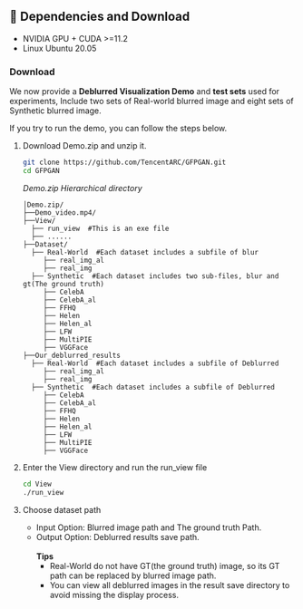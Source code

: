 

## :wrench: Dependencies and Download
- NVIDIA GPU + CUDA >=11.2
- Linux Ubuntu 20.05

### Download
We now provide a **Deblurred Visualization Demo** and **test sets** used for experiments,
Include two sets of Real-world blurred image and eight sets of Synthetic blurred image.<br>

If you try to run the demo, you can follow the steps below.

1. Download Demo.zip and unzip it.

    ```bash
    git clone https://github.com/TencentARC/GFPGAN.git
    cd GFPGAN
    ```
    *Demo.zip Hierarchical directory*
    ```
    │Demo.zip/
    ├──Demo_video.mp4/
    ├──View/
      ├── run_view  #This is an exe file
      ├── ......
    ├──Dataset/
      ├── Real-World  #Each dataset includes a subfile of blur
         ├── real_img_al
         ├── real_img
      ├── Synthetic  #Each dataset includes two sub-files, blur and gt(The ground truth)
         ├── CelebA
         ├── CelebA_al
         ├── FFHQ
         ├── Helen
         ├── Helen_al
         ├── LFW
         ├── MultiPIE
         ├── VGGFace
    ├──Our_deblurred_results
      ├── Real-World  #Each dataset includes a subfile of Deblurred
         ├── real_img_al
         ├── real_img
      ├── Synthetic  #Each dataset includes a subfile of Deblurred
         ├── CelebA
         ├── CelebA_al
         ├── FFHQ
         ├── Helen
         ├── Helen_al
         ├── LFW
         ├── MultiPIE
         ├── VGGFace
    ```


2. Enter the View directory and run the run_view file

    ```bash
    cd View
    ./run_view
    ```

3. Choose dataset path<br>
   - Input Option: Blurred image path and The ground truth Path.<br>
   - Output Option: Deblurred results save path.<br><br>
   **Tips**  
      -  Real-World do not have GT(the ground truth) image, so its GT path can be replaced by blurred image path.
      -  You can view all deblurred images in the result save directory to avoid missing the display process.

